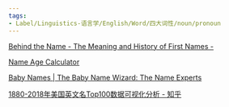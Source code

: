 ```yaml
---
tags:
- Label/Linguistics-语言学/English/Word/四大词性/noun/pronoun
---
```


[Behind the Name - The Meaning and History of First Names -](https://www.behindthename.com/)

[Name Age Calculator](https://rhiever.github.io/name-age-calculator/)

[Baby Names | The Baby Name Wizard: The Name Experts](https://www.babynamewizard.com/)

[1880-2018年美国英文名Top100数据可视化分析 - 知乎](https://zhuanlan.zhihu.com/p/80857301)
